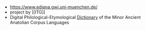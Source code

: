 - https://www.ediana.gwi.uni-muenchen.de/
- project by [[ITG]]
- Digital Philological-Etymological [Dictionary]([[dictionary]]) of the Minor Ancient Anatolian Corpus Languages